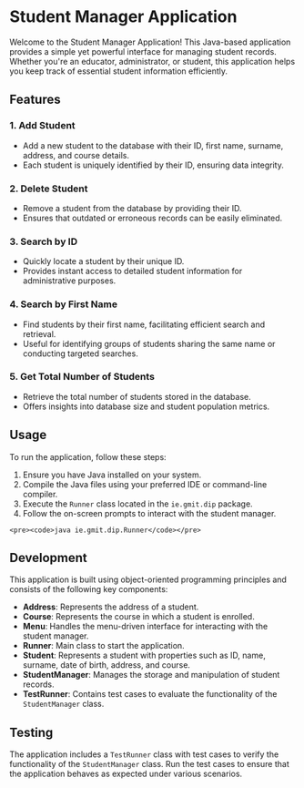 
<body>

<h1>Student Manager Application</h1>

<p>Welcome to the Student Manager Application! This Java-based application provides a simple yet powerful interface for managing student records. Whether you're an educator, administrator, or student, this application helps you keep track of essential student information efficiently.</p>

<h2>Features</h2>
<h3>1. Add Student</h3>
<ul>
    <li>Add a new student to the database with their ID, first name, surname, address, and course details.</li>
    <li>Each student is uniquely identified by their ID, ensuring data integrity.</li>
</ul>

<h3>2. Delete Student</h3>
<ul>
    <li>Remove a student from the database by providing their ID.</li>
    <li>Ensures that outdated or erroneous records can be easily eliminated.</li>
</ul>

<h3>3. Search by ID</h3>
<ul>
    <li>Quickly locate a student by their unique ID.</li>
    <li>Provides instant access to detailed student information for administrative purposes.</li>
</ul>

<h3>4. Search by First Name</h3>
<ul>
    <li>Find students by their first name, facilitating efficient search and retrieval.</li>
    <li>Useful for identifying groups of students sharing the same name or conducting targeted searches.</li>
</ul>

<h3>5. Get Total Number of Students</h3>
<ul>
    <li>Retrieve the total number of students stored in the database.</li>
    <li>Offers insights into database size and student population metrics.</li>
</ul>

<h2>Usage</h2>

<p>To run the application, follow these steps:</p>
    <ol>
        <li>Ensure you have Java installed on your system.</li>
        <li>Compile the Java files using your preferred IDE or command-line compiler.</li>
        <li>Execute the <code>Runner</code> class located in the <code>ie.gmit.dip</code> package.</li>
        <li>Follow the on-screen prompts to interact with the student manager.</li>
    </ol>

    <pre><code>java ie.gmit.dip.Runner</code></pre>

<h2>Development</h2>

<p>This application is built using object-oriented programming principles and consists of the following key components:</p>

<ul>
    <li><strong>Address</strong>: Represents the address of a student.</li>
    <li><strong>Course</strong>: Represents the course in which a student is enrolled.</li>
    <li><strong>Menu</strong>: Handles the menu-driven interface for interacting with the student manager.</li>
    <li><strong>Runner</strong>: Main class to start the application.</li>
    <li><strong>Student</strong>: Represents a student with properties such as ID, name, surname, date of birth, address, and course.</li>
    <li><strong>StudentManager</strong>: Manages the storage and manipulation of student records.</li>
    <li><strong>TestRunner</strong>: Contains test cases to evaluate the functionality of the <code>StudentManager</code> class.</li>
</ul>

<h2>Testing</h2>

<p>The application includes a 
<code>TestRunner</code> class with test cases to verify the functionality of the
<code>StudentManager</code> class. Run the test cases to ensure that the application behaves as expected under various scenarios.</p>



</body>
</html>


